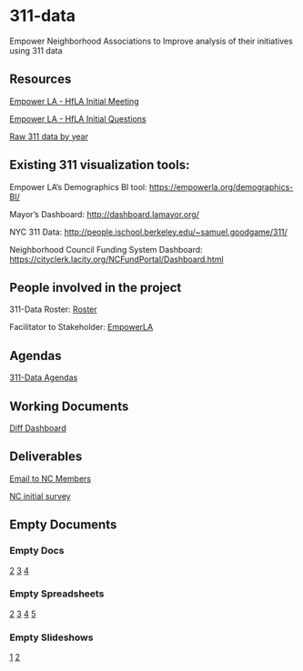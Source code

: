 # 311-data
Empower Neighborhood Associations to Improve analysis of their initiatives using 311 data

## Resources
[Empower LA - HfLA Initial Meeting](https://docs.google.com/document/d/19jrYWjq_FfQbuqTfnwJFruWEo9pPF0R0qh4njDZsuzM)

[Empower LA - HfLA Initial Questions](https://docs.google.com/document/d/14WRgY_vjqG0FFLUPrB3Z4iARfm7cAsN3w0gjqdtoyjw/)

[Raw 311 data by year](https://data.lacity.org/browse?category=A+Well+Run+City&limitTo=filters&q=%22MyLA311+Service+Request+Data+201%22&sortBy=relevance)

## Existing 311 visualization tools:
Empower LA’s Demographics BI tool: https://empowerla.org/demographics-BI/

Mayor’s Dashboard: http://dashboard.lamayor.org/

NYC 311 Data: http://people.ischool.berkeley.edu/~samuel.goodgame/311/

Neighborhood Council Funding System Dashboard: https://cityclerk.lacity.org/NCFundPortal/Dashboard.html

## People involved in the project
311-Data Roster: [Roster](https://docs.google.com/spreadsheets/d/1CZHH_91zTb9avfsJG9MtakCqbhLWQzTyTtQVNDqKqyM/edit#gid=0)

Facilitator to Stakeholder: [EmpowerLA](http://empowerla.org/)

## Agendas
[311-Data Agendas](https://docs.google.com/document/d/1Dr-AiOEBOGKDrAm7O2fxoZul2z5uSXH032QRzcUCYd0/edit)

## Working Documents
[Diff Dashboard](https://docs.google.com/document/d/1CNEJ1yAa41WbjMLYDB-UuTUjnd51X5tTJ9kWVQlH9NM/edit)

## Deliverables
[Email to NC Members](https://docs.google.com/document/d/12JQ46SVsyywmdwEFPpE-Q1xFHdXNIP-AnbSaPKs0Kvk/edit#)

[NC initial survey](https://drive.google.com/open?id=1N_cY23y4u04oHOlkyQId-K3k11J23lUGwMljmNHpmMk)

## Empty Documents

### Empty Docs
[2](https://docs.google.com/document/d/1_x34EPUycr6qN9FvDxc82Kx32AEapYjO4IRQqMgH2Vs/)
[3](https://docs.google.com/document/d/1PLWB7cygysmN099P3kNjYAvER6Acv-YNB7LQL-e5Wbc)
[4](https://docs.google.com/document/d/1aSdzl-qGjzqwWDkvY8FjrISgdLTA7mc6FRe0xzm3hKo)

### Empty Spreadsheets
[2](https://docs.google.com/spreadsheets/d/1ke7WaJv18n1v3wW3GtnMTg0_X3mbe1i2YdNy74ghJi0)
[3](https://docs.google.com/spreadsheets/d/1gwikovvOWMhDjH-OHe3d5UUb0ZtMYUbnopjmZ5Ur1LM)
[4](https://docs.google.com/spreadsheets/d/1bDrcJ2FeMuSeiLbfabEtNZ9tpweqgu3mrTWSppzqDb4/)
[5](https://docs.google.com/spreadsheets/d/1AbghHVOxpZSGg10Byo3HMlYx-H6fYEixDks8rre8rns/)

### Empty Slideshows
[1](https://docs.google.com/presentation/d/12cDzPXwf4zWKcFAivy-UICm0dfXWaAP0dz3tqVuHwpo)
[2](https://docs.google.com/presentation/d/1-100TCpHeqcGJoZMKsKcvBcy6bfPjzrnYL8k2bE0qXk)
